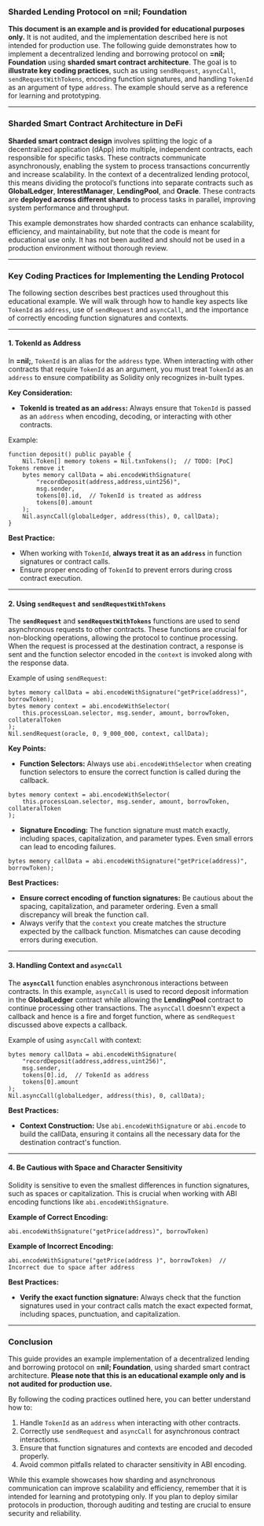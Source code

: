 ### **Sharded Lending Protocol on =nil; Foundation**

**This document is an example and is provided for educational purposes only.** It is not audited, and the implementation described here is not intended for production use. The following guide demonstrates how to implement a decentralized lending and borrowing protocol on **=nil; Foundation** using **sharded smart contract architecture**. The goal is to **illustrate key coding practices**, such as using `sendRequest`, `asyncCall`, `sendRequestWithTokens`, encoding function signatures, and handling `TokenId` as an argument of type `address`. The example should serve as a reference for learning and prototyping.

---

### **Sharded Smart Contract Architecture in DeFi**

**Sharded smart contract design** involves splitting the logic of a decentralized application (dApp) into multiple, independent contracts, each responsible for specific tasks. These contracts communicate asynchronously, enabling the system to process transactions concurrently and increase scalability. In the context of a decentralized lending protocol, this means dividing the protocol’s functions into separate contracts such as **GlobalLedger**, **InterestManager**, **LendingPool**, and **Oracle**. These contracts are **deployed across different shards** to process tasks in parallel, improving system performance and throughput.

This example demonstrates how sharded contracts can enhance scalability, efficiency, and maintainability, but note that the code is meant for educational use only. It has not been audited and should not be used in a production environment without thorough review.

---

### **Key Coding Practices for Implementing the Lending Protocol**

The following section describes best practices used throughout this educational example. We will walk through how to handle key aspects like `TokenId` as `address`, use of `sendRequest` and `asyncCall`, and the importance of correctly encoding function signatures and contexts.

---

#### **1. TokenId as Address**

In **=nil;**, `TokenId` is an alias for the `address` type. When interacting with other contracts that require `TokenId` as an argument, you must treat `TokenId` as an `address` to ensure compatibility as Solidity only recognizes in-built types.

**Key Consideration:**

- **TokenId is treated as an `address`:** Always ensure that `TokenId` is passed as an `address` when encoding, decoding, or interacting with other contracts.

Example:

```solidity
function deposit() public payable {
    Nil.Token[] memory tokens = Nil.txnTokens();  // TODO: [PoC] Tokens remove it  
    bytes memory callData = abi.encodeWithSignature(
        "recordDeposit(address,address,uint256)",
        msg.sender,
        tokens[0].id,  // TokenId is treated as address
        tokens[0].amount
    );
    Nil.asyncCall(globalLedger, address(this), 0, callData);
}
```

**Best Practice:**

- When working with `TokenId`, **always treat it as an `address`** in function signatures or contract calls.
- Ensure proper encoding of `TokenId` to prevent errors during cross contract execution.

---

#### **2. Using `sendRequest` and `sendRequestWithTokens`**

The **`sendRequest`** and **`sendRequestWithTokens`** functions are used to send asynchronous requests to other contracts. These functions are crucial for non-blocking operations, allowing the protocol to continue processing. When the request is processed at the destination contract, a response is sent and the function selector encoded in the `context` is invoked along with the response data.

Example of using `sendRequest`:

```solidity
bytes memory callData = abi.encodeWithSignature("getPrice(address)", borrowToken);
bytes memory context = abi.encodeWithSelector(
    this.processLoan.selector, msg.sender, amount, borrowToken, collateralToken
);
Nil.sendRequest(oracle, 0, 9_000_000, context, callData);
```

**Key Points:**

- **Function Selectors:** Always use `abi.encodeWithSelector` when creating function selectors to ensure the correct function is called during the callback.

```solidity
bytes memory context = abi.encodeWithSelector(
    this.processLoan.selector, msg.sender, amount, borrowToken, collateralToken
);
```

- **Signature Encoding:** The function signature must match exactly, including spaces, capitalization, and parameter types. Even small errors can lead to encoding failures.

```solidity
bytes memory callData = abi.encodeWithSignature("getPrice(address)", borrowToken);
```

**Best Practices:**

- **Ensure correct encoding of function signatures:** Be cautious about the spacing, capitalization, and parameter ordering. Even a small discrepancy will break the function call.
- Always verify that the `context` you create matches the structure expected by the callback function. Mismatches can cause decoding errors during execution.

---

#### **3. Handling Context and `asyncCall`**

The **`asyncCall`** function enables asynchronous interactions between contracts. In this example, `asyncCall` is used to record deposit information in the **GlobalLedger** contract while allowing the **LendingPool** contract to continue processing other transactions. The `asyncCall` doesnn't expect a callback and hence is a fire and forget function, where as `sendRequest` discussed above expects a callback.

Example of using `asyncCall` with context:

```solidity
bytes memory callData = abi.encodeWithSignature(
    "recordDeposit(address,address,uint256)",
    msg.sender,
    tokens[0].id,  // TokenId as address
    tokens[0].amount
);
Nil.asyncCall(globalLedger, address(this), 0, callData);
```

**Best Practices:**

- **Context Construction:** Use `abi.encodeWithSignature` or `abi.encode` to build the callData, ensuring it contains all the necessary data for the destination contract's function.

---

#### **4. Be Cautious with Space and Character Sensitivity**

Solidity is sensitive to even the smallest differences in function signatures, such as spaces or capitalization. This is crucial when working with ABI encoding functions like `abi.encodeWithSignature`.

**Example of Correct Encoding:**

```solidity
abi.encodeWithSignature("getPrice(address)", borrowToken)
```

**Example of Incorrect Encoding:**

```solidity
abi.encodeWithSignature("getPrice(address )", borrowToken)  // Incorrect due to space after address
```

**Best Practices:**

- **Verify the exact function signature:** Always check that the function signatures used in your contract calls match the exact expected format, including spaces, punctuation, and capitalization.

---

### **Conclusion**

This guide provides an example implementation of a decentralized lending and borrowing protocol on **=nil; Foundation**, using sharded smart contract architecture. **Please note that this is an educational example only and is not audited for production use.**

By following the coding practices outlined here, you can better understand how to:

1. Handle `TokenId` as an `address` when interacting with other contracts.
2. Correctly use `sendRequest` and `asyncCall` for asynchronous contract interactions.
3. Ensure that function signatures and contexts are encoded and decoded properly.
4. Avoid common pitfalls related to character sensitivity in ABI encoding.

While this example showcases how sharding and asynchronous communication can improve scalability and efficiency, remember that it is intended for learning and prototyping only. If you plan to deploy similar protocols in production, thorough auditing and testing are crucial to ensure security and reliability.
